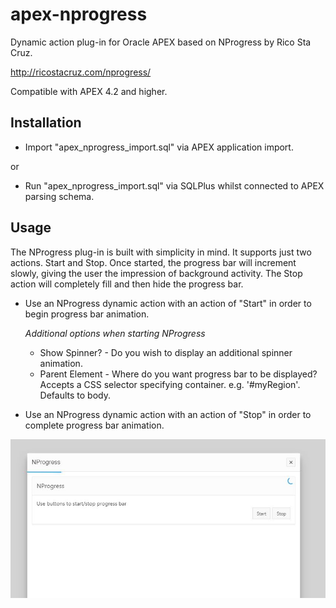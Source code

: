 # apex-nprogress
Dynamic action plug-in for Oracle APEX based on NProgress by Rico Sta Cruz.

http://ricostacruz.com/nprogress/

Compatible with APEX 4.2 and higher.

## Installation
* Import "apex_nprogress_import.sql" via APEX application import.

 or

* Run "apex_nprogress_import.sql" via SQLPlus whilst connected to APEX parsing schema.

## Usage

The NProgress plug-in is built with simplicity in mind. It supports just two actions. Start and Stop. Once started, the progress bar will increment slowly, giving the user the impression of background activity. The Stop action will completely fill and then hide the progress bar.

* Use an NProgress dynamic action with an action of "Start" in order to begin progress bar animation.

  *Additional options when starting NProgress*
  * Show Spinner? - Do you wish to display an additional spinner animation.
  * Parent Element - Where do you want progress bar to be displayed? Accepts a CSS selector specifying container. e.g. '#myRegion'. Defaults to body.

* Use an NProgress dynamic action with an action of "Stop" in order to complete progress bar animation.

![nprogress preview](https://raw.githubusercontent.com/drumbeg/apex-nprogress/master/nprogress.png)
